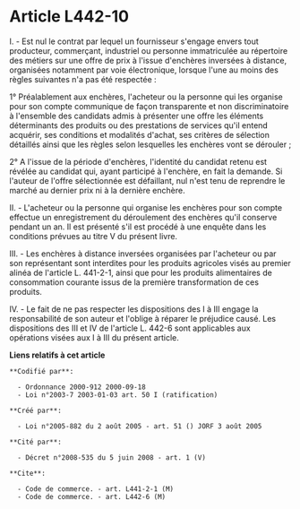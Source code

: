 # Article L442-10

I. - Est nul le contrat par lequel un fournisseur s'engage envers tout producteur, commerçant, industriel ou personne
immatriculée au répertoire des métiers sur une offre de prix à l'issue d'enchères inversées à distance, organisées notamment
par voie électronique, lorsque l'une au moins des règles suivantes n'a pas été respectée :

1° Préalablement aux enchères, l'acheteur ou la personne qui les organise pour son compte communique de façon transparente et
non discriminatoire à l'ensemble des candidats admis à présenter une offre les éléments déterminants des produits ou des
prestations de services qu'il entend acquérir, ses conditions et modalités d'achat, ses critères de sélection détaillés ainsi
que les règles selon lesquelles les enchères vont se dérouler ;

2° A l'issue de la période d'enchères, l'identité du candidat retenu est révélée au candidat qui, ayant participé à
l'enchère, en fait la demande. Si l'auteur de l'offre sélectionnée est défaillant, nul n'est tenu de reprendre le marché au
dernier prix ni à la dernière enchère.

II. - L'acheteur ou la personne qui organise les enchères pour son compte effectue un enregistrement du déroulement des
enchères qu'il conserve pendant un an. Il est présenté s'il est procédé à une enquête dans les conditions prévues au titre V
du présent livre.

III. - Les enchères à distance inversées organisées par l'acheteur ou par son représentant sont interdites pour les produits
agricoles visés au premier alinéa de l'article L. 441-2-1, ainsi que pour les produits alimentaires de consommation courante
issus de la première transformation de ces produits.

IV. - Le fait de ne pas respecter les dispositions des I à III engage la responsabilité de son auteur et l'oblige à réparer
le préjudice causé. Les dispositions des III et IV de l'article L. 442-6 sont applicables aux opérations visées aux I à III
du présent article.

**Liens relatifs à cet article**

	**Codifié par**:

	  - Ordonnance 2000-912 2000-09-18
	  - Loi n°2003-7 2003-01-03 art. 50 I (ratification)

	**Créé par**:

	  - Loi n°2005-882 du 2 août 2005 - art. 51 () JORF 3 août 2005

	**Cité par**:

	  - Décret n°2008-535 du 5 juin 2008 - art. 1 (V)

	**Cite**:

	  - Code de commerce. - art. L441-2-1 (M)
	  - Code de commerce. - art. L442-6 (M)
